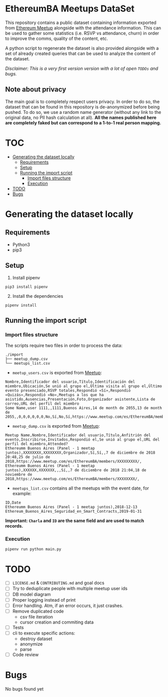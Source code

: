 # EthereumBA Meetups DataSet

This repository contains a public dataset containing information exported from [Ethereum Meetup](https://www.meetup.com/ethereum-ba/) alongside with the attendance information. This can be used to gather some statistics (i.e. RSVP vs attendance, churn) in order to improve the comms, quality of the content, etc.

A python script to regenerate the dataset is also provided alongside with a set of already created queries that can be used to analyze the content of the dataset.

_Disclaimer: This is a very first version version with a lot of open `TODOs` and bugs._

## Note about privacy

The main goal is to completely respect users privacy. In order to do so, the dataset that can be found in this repository is de-anonymized before being pushed. To do so, we use a random name generator (without any link to the original data, no PII hash calculation at all). **All the names published here are completely faked but can correspond to a 1-to-1 real person mapping.**

# TOC

<!-- toc -->

- [Generating the dataset locally](#generating-the-dataset-locally)
  * [Requirements](#requirements)
  * [Setup](#setup)
  * [Running the import script](#running-the-import-script)
    + [Import files structure](#import-files-structure)
    + [Execution](#execution)
- [TODO](#todo)
- [Bugs](#bugs)

<!-- tocstop -->

# Generating the dataset locally

## Requirements

- Python3
- pip3

## Setup

1. Install pipenv

```
pip3 install pipenv
```

2. Install the dependencies

```
pipenv install
```

## Running the import script

### Import files structure

The scripts require two files in order to process the data:

```
./import
├── meetup_dump.csv
└── meetups_list.csv
```

- `meetup_users.csv` is exported from [Meetup](https://meetup.com):

```
Nombre,Identificador del usuario,Título,Identificación del miembro,Ubicación,Se unió al grupo el,Última visita al grupo el,Último evento presenciado,RSVP totales,Respondió «Sí»,Respondió «Quizás»,Respondió «No»,Meetups a los que ha asistido,Ausencias,Presentación,Foto,Organizador asistente,Lista de correo,URL del perfil del miembro
Some Name,user 1111,,1111,Buenos Aires,14 de month de 2055,13 de month de 2055,,0,0,0,0,0,0,No,Sí,No,Sí,https://www.meetup.com/es/EthereumBA/members/1111/
```

- `meetup_dump.csv` is exported from [Meetup](https://meeetup.com):

```
Meetup Name,Nombre,Identificador del usuario,Título,Anfitrión del evento,Inscribirse,Invitados,Respondió el,Se unió al grupo el,URL del perfil del miembro,Attended?
Ethereumm Buenos Aires (Panel - 1 meetap juntos),XXXXXXXX,XXXXXXXX,Organizador,Sí,Sí,,7 de diciembre de 2018 20:48,25 de julio de 2018,https://www.meetup.com/es/EthereumBA/members/XXXXXXXXX/,
Ethereumm Buenos Aires (Panel - 1 meetap juntos),XXXXXX,XXXXXXX,,,Sí,,7 de diciembre de 2018 21:04,18 de noviembre de 2018,https://www.meetup.com/es/EthereumBA/members/XXXXXXXX/,
```

- `meetups_list.csv` contains all the meetups with the event date, for example:

```
ID,Date
Ethereumm Buenos Aires (Panel - 1 meetap juntos),2018-12-13
Ethereum_Buenos_Aires_Seguridad_en_Smart_Contracts,2019-01-31
```

**Important: `Charla` and `ID` are the same field and are used to match records.**

### Execution

```
pipenv run python main.py
```

# TODO

- [ ] `LICENSE.md` & `CONTRIBUTING.md` and goal docs
- [ ] Try to deduplicate people with multiple meetup user ids
- [ ] DB model diagram
- [ ] Proper logging instead of print
- [ ] Error handling. Atm, if an error occurs, it just crashes.
- [ ] Remove duplicated code
  - csv file iteration
  - cursor creation and commiting data
- [ ] Tests
- [ ] cli to execute specific actions:
  - destroy dataset
  - anonymize
  - parse
- [ ] Code review

# Bugs

No bugs found yet
